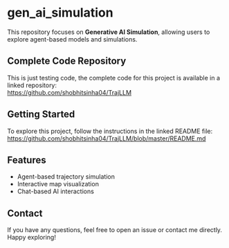 # gen_ai_simulation

This repository focuses on **Generative AI Simulation**, allowing users to explore agent-based models and simulations.

## Complete Code Repository

This is just testing code, the complete code for this project is available in a linked repository:  
https://github.com/shobhitsinha04/TrajLLM

## Getting Started

To explore this project, follow the instructions in the linked README file: https://github.com/shobhitsinha04/TrajLLM/blob/master/README.md

## Features

- Agent-based trajectory simulation
- Interactive map visualization
- Chat-based AI interactions

## Contact

If you have any questions, feel free to open an issue or contact me directly. Happy exploring!
